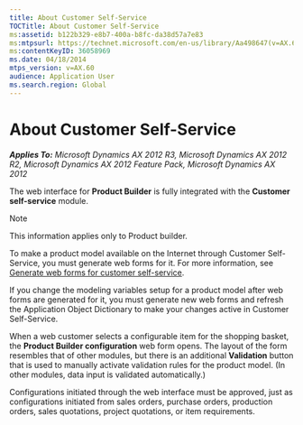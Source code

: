 ```yaml
---
title: About Customer Self-Service
TOCTitle: About Customer Self-Service
ms:assetid: b122b329-e8b7-400a-b8fc-da38d57a7e83
ms:mtpsurl: https://technet.microsoft.com/en-us/library/Aa498647(v=AX.60)
ms:contentKeyID: 36058969
ms.date: 04/18/2014
mtps_version: v=AX.60
audience: Application User
ms.search.region: Global
---
```


# About Customer Self-Service 


_**Applies To:** Microsoft Dynamics AX 2012 R3, Microsoft Dynamics AX 2012 R2, Microsoft Dynamics AX 2012 Feature Pack, Microsoft Dynamics AX 2012_

The web interface for **Product Builder** is fully integrated with the **Customer self-service** module.


> [!NOTE]
> <P>This information applies only to Product builder.</P>



To make a product model available on the Internet through Customer Self-Service, you must generate web forms for it. For more information, see [Generate web forms for customer self-service](generate-web-forms-for-customer-self-service.md).

If you change the modeling variables setup for a product model after web forms are generated for it, you must generate new web forms and refresh the Application Object Dictionary to make your changes active in Customer Self-Service.

When a web customer selects a configurable item for the shopping basket, the **Product Builder configuration** web form opens. The layout of the form resembles that of other modules, but there is an additional **Validation** button that is used to manually activate validation rules for the product model. (In other modules, data input is validated automatically.)

Configurations initiated through the web interface must be approved, just as configurations initiated from sales orders, purchase orders, production orders, sales quotations, project quotations, or item requirements.

  


